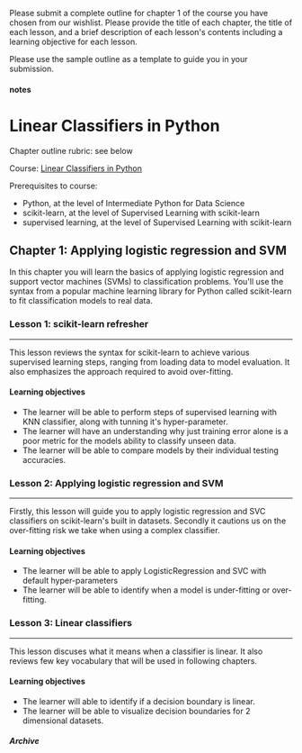 Please submit a complete outline for chapter 1 of the course you have chosen from our wishlist.
Please provide
the title of each chapter,
the title of each lesson, and
a brief description of each lesson's contents including a learning objective for each lesson.

Please use the sample outline as a template to guide you in your submission.

#### notes ####

# Linear Classifiers in Python

Chapter outline rubric: see below

Course: [Linear Classifiers in Python](https://www.datacamp.com/courses/linear-classifiers-in-python)

Prerequisites to course:
* Python, at the level of Intermediate Python for Data Science
* scikit-learn, at the level of Supervised Learning with scikit-learn
* supervised learning, at the level of Supervised Learning with scikit-learn

## Chapter 1: Applying logistic regression and SVM
In this chapter you will learn the basics of applying logistic regression and support vector machines (SVMs) to classification problems. You'll use the syntax from  a popular machine learning library for Python called scikit-learn to fit classification models to real data.

### Lesson 1: scikit-learn refresher
---
This lesson reviews the syntax for scikit-learn to achieve various supervised learning steps, ranging from loading data to model evaluation. It also emphasizes the approach required to avoid over-fitting.

#### Learning objectives
* The learner will be able to perform steps of supervised learning with KNN classifier, along with tunning it's hyper-parameter.
* The learner will have an understanding why just training error alone is a poor metric for the models ability to classify unseen data.
* The learner will be able to compare models by their individual testing accuracies.


### Lesson 2: Applying logistic regression and SVM
---
Firstly, this lesson will guide you to apply logistic regression and SVC classifiers on scikit-learn's built in datasets. Secondly it cautions us on the over-fitting risk we take when using a complex classifier.

#### Learning objectives
* The learner will be able to apply LogisticRegression and SVC with default hyper-parameters
* The learner will be able to identify when a model is under-fitting or over-fitting.

### Lesson 3: Linear classifiers
---
This lesson discuses what it means when a classifier is linear. It also reviews few key vocabulary that will be used in following chapters.

#### Learning objectives

* The learner will able to identify if a decision boundary is linear.
* The learner will be able to visualize decision boundaries for 2 dimensional datasets.


##### Archive ####

